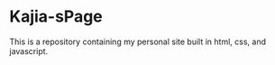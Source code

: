 # Kajia-sPage
This is a repository containing my personal site built in html, css, and javascript. 
